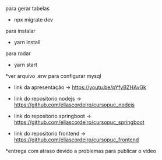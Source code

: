 para gerar tabelas
- npx migrate dev

para instalar
- yarn install

para rodar
- yarn start

*ver arquivo .env para configurar mysql

- link da apresentação -> https://youtu.be/pYfyBZHAvGk

- link do repositorio nodejs -> https://github.com/eliascordeiro/cursopuc_nodejs
- link do repositorio springboot -> https://github.com/eliascordeiro/cursopuc_springboot
- link do repositorio frontend -> https://github.com/eliascordeiro/cursopuc_frontend

*entrega com atraso devido a problemas para publicar o video